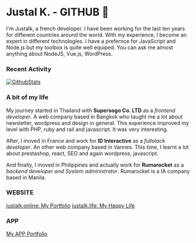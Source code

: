 # Justal K. - GITHUB 👋

I'm Justalk, a french developer. I have been working for the last ten years for different countries around the world. With my experience, I become an expert in different technologies. I have a prefernce for JavaScript and Node.js but my toolbox is quite well equiped. You can ask me almost anything about NodeJS, Vue.js, WordPress.

### Recent Activity

[![GithubStats](https://github-readme-stats.vercel.app/api?username=justalk&show_icons=true&title_color=FFF&text_color=FFF&icon_color=000&bg_color=15,eb703f,fcd116,eb843f)](https://github.com/justalk)

### A bit of my life

My journey started in Thailand with **Supersogo Co. LTD**  as a *frontend developer*. A web company based in Bangkok who taught me a lot about newsletter, wordpress and design in general. This experience improved my level with PHP, ruby and rail and javascript. It was very interesting. 

After, I moved in France and work for **ID Interactive** as a *fullstack developer*. An other web company based in Vannes. This time, I learnt a lot about prestashop, react, SEO and again wordpress, javascript. 

And finally, I moved in Philippines and actually work for **Rumarocket** as a *backend developer and System administrator*. Rumarocket is a IA company based in Manila.

### WEBSITE

[justalk.online: My Portfolio](https://justalk.online/ "My Portfolio")
[justalk.life: My Happy Life](https://justalk.online/ "My Life")

### APP

[My APP Portfolio](https://play.google.com/store/apps/details?id=com.justalk.portfolio)
